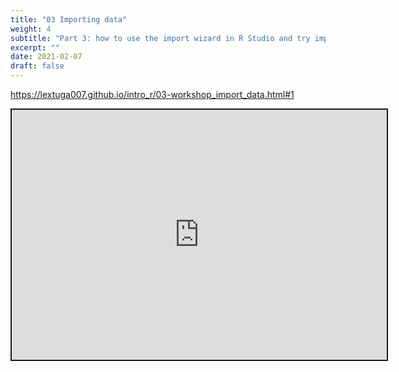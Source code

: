 ```yaml
---
title: "03 Importing data"
weight: 4
subtitle: "Part 3: how to use the import wizard in R Studio and try importing example Excel spreadsheets"
excerpt: ""
date: 2021-02-07
draft: false
---
```


https://lextuga007.github.io/intro_r/03-workshop_import_data.html#1

<iframe src="https://lextuga007.github.io/intro_r/03-workshop_import_data.html#1" width="600" height="400" style="border:2px solid currentColor;" loading="lazy" allowfullscreen></iframe> <script>fitvids('.shareagain', {players: 'iframe'});</script>

